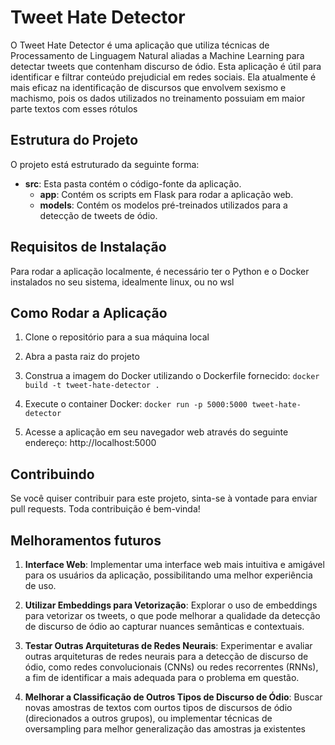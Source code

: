 # Tweet Hate Detector

O Tweet Hate Detector é uma aplicação que utiliza técnicas de Processamento de Linguagem Natural aliadas a Machine Learning para detectar tweets que contenham discurso de ódio. Esta aplicação é útil para identificar e filtrar conteúdo prejudicial em redes sociais. Ela atualmente é mais eficaz na identificação de discursos que envolvem sexismo e machismo, pois os dados utilizados no treinamento possuiam em maior parte textos com esses rótulos

## Estrutura do Projeto

O projeto está estruturado da seguinte forma:

- **src**: Esta pasta contém o código-fonte da aplicação.
  - **app**: Contém os scripts em Flask para rodar a aplicação web.
  - **models**: Contém os modelos pré-treinados utilizados para a detecção de tweets de ódio.

## Requisitos de Instalação

Para rodar a aplicação localmente, é necessário ter o Python e o Docker instalados no seu sistema, idealmente linux, ou no wsl

## Como Rodar a Aplicação

1. Clone o repositório para a sua máquina local
2. Abra a pasta raiz do projeto
3. Construa a imagem do Docker utilizando o Dockerfile fornecido:
```docker build -t tweet-hate-detector .```

4. Execute o container Docker:
```docker run -p 5000:5000 tweet-hate-detector```


5. Acesse a aplicação em seu navegador web através do seguinte endereço:
http://localhost:5000


## Contribuindo

Se você quiser contribuir para este projeto, sinta-se à vontade para enviar pull requests. Toda contribuição é bem-vinda!


## Melhoramentos futuros

1. **Interface Web**: Implementar uma interface web mais intuitiva e amigável para os usuários da aplicação, possibilitando uma melhor experiência de uso.

2. **Utilizar Embeddings para Vetorização**: Explorar o uso de embeddings para vetorizar os tweets, o que pode melhorar a qualidade da detecção de discurso de ódio ao capturar nuances semânticas e contextuais.

3. **Testar Outras Arquiteturas de Redes Neurais**: Experimentar e avaliar outras arquiteturas de redes neurais para a detecção de discurso de ódio, como redes convolucionais (CNNs) ou redes recorrentes (RNNs), a fim de identificar a mais adequada para o problema em questão.

4. **Melhorar a Classificação de Outros Tipos de Discurso de Ódio**: Buscar novas amostras de textos com ourtos tipos de discursos de ódio (direcionados a outros grupos), ou implementar técnicas de oversampling para melhor generalização das amostras ja existentes




